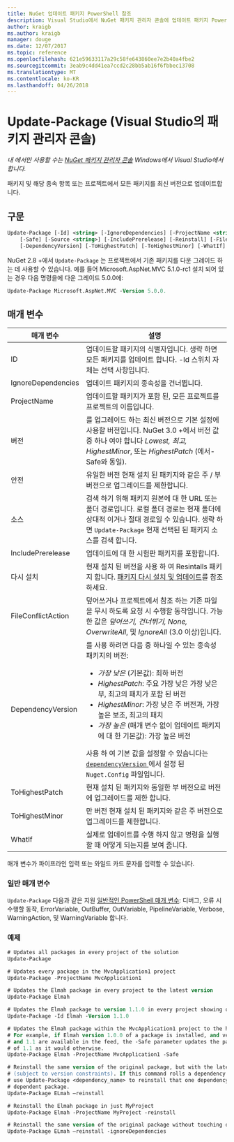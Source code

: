 ```yaml
---
title: NuGet 업데이트 패키지 PowerShell 참조
description: Visual Studio에서 NuGet 패키지 관리자 콘솔에 업데이트 패키지 PowerShell 명령에 대 한 참조입니다.
author: kraigb
ms.author: kraigb
manager: douge
ms.date: 12/07/2017
ms.topic: reference
ms.openlocfilehash: 621e59633117a29c58fe643860ee7e2b40a4fbe2
ms.sourcegitcommit: 3eab9c4dd41ea7ccd2c28bb5ab16f6fbbec13708
ms.translationtype: MT
ms.contentlocale: ko-KR
ms.lasthandoff: 04/26/2018
---
```

# <a name="update-package-package-manager-console-in-visual-studio"></a>Update-Package (Visual Studio의 패키지 관리자 콘솔)

*내 에서만 사용할 수는 [NuGet 패키지 관리자 콘솔](package-manager-console.md) Windows에서 Visual Studio에서 합니다.*

패키지 및 해당 종속 항목 또는 프로젝트에서 모든 패키지를 최신 버전으로 업데이트합니다.

## <a name="syntax"></a>구문

```ps
Update-Package [-Id] <string> [-IgnoreDependencies] [-ProjectName <string>] [-Version <string>]
    [-Safe] [-Source <string>] [-IncludePrerelease] [-Reinstall] [-FileConflictAction]
    [-DependencyVersion] [-ToHighestPatch] [-ToHighestMinor] [-WhatIf] [<CommonParameters>]
```

NuGet 2.8 +에서 `Update-Package` 는 프로젝트에서 기존 패키지를 다운 그레이드 하는 데 사용할 수 있습니다. 예를 들어 Microsoft.AspNet.MVC 5.1.0-rc1 설치 되어 있는 경우 다음 명령을에 다운 그레이드 5.0.0에:

```ps
Update-Package Microsoft.AspNet.MVC -Version 5.0.0.
```

## <a name="parameters"></a>매개 변수

|  매개 변수 | 설명 |
| --- | --- |
| ID | 업데이트할 패키지의 식별자입니다. 생략 하면 모든 패키지를 업데이트 합니다. -Id 스위치 자체는 선택 사항입니다. |
| IgnoreDependencies | 업데이트 패키지의 종속성을 건너뜁니다. |
| ProjectName | 업데이트할 패키지가 포함 된, 모든 프로젝트를 프로젝트의 이름입니다. |
| 버전 | 를 업그레이드 하는 최신 버전으로 기본 설정에 사용할 버전입니다. NuGet 3.0 +에서 버전 값 중 하나 여야 합니다 *Lowest, 최고, HighestMinor*, 또는 *HighestPatch* (에서-Safe와 동일). |
| 안전 | 유일한 버전 현재 설치 된 패키지와 같은 주 / 부 버전으로 업그레이드를 제한합니다. |
| 소스 | 검색 하기 위해 패키지 원본에 대 한 URL 또는 폴더 경로입니다. 로컬 폴더 경로는 현재 폴더에 상대적 이거나 절대 경로일 수 있습니다. 생략 하면 `Update-Package` 현재 선택된 된 패키지 소스를 검색 합니다. |
| IncludePrerelease | 업데이트에 대 한 시험판 패키지를 포함합니다. |
| 다시 설치 | 현재 설치 된 버전을 사용 하 여 Resintalls 패키지 합니다. [패키지 다시 설치 및 업데이트](../consume-packages/reinstalling-and-updating-packages.md)를 참조하세요. |
| FileConflictAction | 덮어쓰거나 프로젝트에서 참조 하는 기존 파일을 무시 하도록 요청 시 수행할 동작입니다. 가능한 값은 *덮어쓰기, 건너뛰기, None, OverwriteAll*, 및 *IgnoreAll* (3.0 이상)입니다. |
| DependencyVersion | 를 사용 하려면 다음 중 하나일 수 있는 종속성 패키지의 버전:<br/><ul><li>*가장 낮은* (기본값): 최하 버전</li><li>*HighestPatch*: 주요 가장 낮은 가장 낮은 부, 최고의 패치가 포함 된 버전</li><li>*HighestMinor*: 가장 낮은 주 버전과, 가장 높은 보조, 최고의 패치</li><li>*가장 높은* (매개 변수 없이 업데이트 패키지에 대 한 기본값): 가장 높은 버전</li></ul>사용 하 여 기본 값을 설정할 수 있습니다는 [ `dependencyVersion` ](../reference/nuget-config-file.md#config-section) 에서 설정 된 `Nuget.Config` 파일입니다. |
| ToHighestPatch | 현재 설치 된 패키지와 동일한 부 버전으로 버전에 업그레이드를 제한 합니다. |
| ToHighestMinor | 만 버전 현재 설치 된 패키지와 같은 주 버전으로 업그레이드를 제한합니다. |
| WhatIf | 실제로 업데이트를 수행 하지 않고 명령을 실행할 때 어떻게 되는지를 보여 줍니다. |

매개 변수가 파이프라인 입력 또는 와일드 카드 문자를 입력할 수 있습니다.

### <a name="common-parameters"></a>일반 매개 변수

`Update-Package` 다음과 같은 지원 [일반적인 PowerShell 매개 변수](http://go.microsoft.com/fwlink/?LinkID=113216): 디버그, 오류 시 수행할 동작, ErrorVariable, OutBuffer, OutVariable, PipelineVariable, Verbose, WarningAction, 및 WarningVariable 합니다.

### <a name="examples"></a>예제

```ps
# Updates all packages in every project of the solution
Update-Package

# Updates every package in the MvcApplication1 project
Update-Package -ProjectName MvcApplication1

# Updates the Elmah package in every project to the latest version
Update-Package Elmah

# Updates the Elmah package to version 1.1.0 in every project showing optional -Id usage
Update-Package -Id Elmah -Version 1.1.0

# Updates the Elmah package within the MvcApplication1 project to the highest "safe" version.
# For example, if Elmah version 1.0.0 of a package is installed, and versions 1.0.1, 1.0.2,
# and 1.1 are available in the feed, the -Safe parameter updates the package to 1.0.2 instead
# of 1.1 as it would otherwise.
Update-Package Elmah -ProjectName MvcApplication1 -Safe

# Reinstall the same version of the original package, but with the latest version of dependencies
# (subject to version constraints). If this command rolls a dependency back to an earlier version,
# use Update-Package <dependency_name> to reinstall that one dependency without affecting the
# dependent package.
Update-Package ELmah –reinstall 

# Reinstall the Elmah package in just MyProject
Update-Package Elmah -ProjectName MyProject -reinstall

# Reinstall the same version of the original package without touching dependencies.
Update-Package ELmah –reinstall -ignoreDependencies
```
